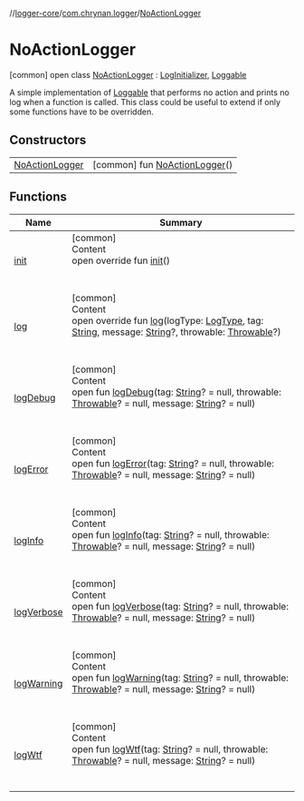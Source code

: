 //[logger-core](../../../index.md)/[com.chrynan.logger](../index.md)/[NoActionLogger](index.md)



# NoActionLogger  
 [common] open class [NoActionLogger](index.md) : [LogInitializer](../-log-initializer/index.md), [Loggable](../-loggable/index.md)

A simple implementation of [Loggable](../-loggable/index.md) that performs no action and prints no log when a function is called. This class could be useful to extend if only some functions have to be overridden.

   


## Constructors  
  
| | |
|---|---|
| <a name="com.chrynan.logger/NoActionLogger/NoActionLogger/#/PointingToDeclaration/"></a>[NoActionLogger](-no-action-logger.md)| <a name="com.chrynan.logger/NoActionLogger/NoActionLogger/#/PointingToDeclaration/"></a> [common] fun [NoActionLogger](-no-action-logger.md)()   <br>|


## Functions  
  
|  Name |  Summary | 
|---|---|
| <a name="com.chrynan.logger/NoActionLogger/init/#/PointingToDeclaration/"></a>[init](init.md)| <a name="com.chrynan.logger/NoActionLogger/init/#/PointingToDeclaration/"></a>[common]  <br>Content  <br>open override fun [init](init.md)()  <br><br><br>|
| <a name="com.chrynan.logger/NoActionLogger/log/#com.chrynan.logger.LogType#kotlin.String#kotlin.String?#kotlin.Throwable?/PointingToDeclaration/"></a>[log](log.md)| <a name="com.chrynan.logger/NoActionLogger/log/#com.chrynan.logger.LogType#kotlin.String#kotlin.String?#kotlin.Throwable?/PointingToDeclaration/"></a>[common]  <br>Content  <br>open override fun [log](log.md)(logType: [LogType](../-log-type/index.md), tag: [String](https://kotlinlang.org/api/latest/jvm/stdlib/kotlin/-string/index.html), message: [String](https://kotlinlang.org/api/latest/jvm/stdlib/kotlin/-string/index.html)?, throwable: [Throwable](https://kotlinlang.org/api/latest/jvm/stdlib/kotlin/-throwable/index.html)?)  <br><br><br>|
| <a name="com.chrynan.logger/Loggable/logDebug/#kotlin.String?#kotlin.Throwable?#kotlin.String?/PointingToDeclaration/"></a>[logDebug](../-loggable/log-debug.md)| <a name="com.chrynan.logger/Loggable/logDebug/#kotlin.String?#kotlin.Throwable?#kotlin.String?/PointingToDeclaration/"></a>[common]  <br>Content  <br>open fun [logDebug](../-loggable/log-debug.md)(tag: [String](https://kotlinlang.org/api/latest/jvm/stdlib/kotlin/-string/index.html)? = null, throwable: [Throwable](https://kotlinlang.org/api/latest/jvm/stdlib/kotlin/-throwable/index.html)? = null, message: [String](https://kotlinlang.org/api/latest/jvm/stdlib/kotlin/-string/index.html)? = null)  <br><br><br>|
| <a name="com.chrynan.logger/Loggable/logError/#kotlin.String?#kotlin.Throwable?#kotlin.String?/PointingToDeclaration/"></a>[logError](../-loggable/log-error.md)| <a name="com.chrynan.logger/Loggable/logError/#kotlin.String?#kotlin.Throwable?#kotlin.String?/PointingToDeclaration/"></a>[common]  <br>Content  <br>open fun [logError](../-loggable/log-error.md)(tag: [String](https://kotlinlang.org/api/latest/jvm/stdlib/kotlin/-string/index.html)? = null, throwable: [Throwable](https://kotlinlang.org/api/latest/jvm/stdlib/kotlin/-throwable/index.html)? = null, message: [String](https://kotlinlang.org/api/latest/jvm/stdlib/kotlin/-string/index.html)? = null)  <br><br><br>|
| <a name="com.chrynan.logger/Loggable/logInfo/#kotlin.String?#kotlin.Throwable?#kotlin.String?/PointingToDeclaration/"></a>[logInfo](../-loggable/log-info.md)| <a name="com.chrynan.logger/Loggable/logInfo/#kotlin.String?#kotlin.Throwable?#kotlin.String?/PointingToDeclaration/"></a>[common]  <br>Content  <br>open fun [logInfo](../-loggable/log-info.md)(tag: [String](https://kotlinlang.org/api/latest/jvm/stdlib/kotlin/-string/index.html)? = null, throwable: [Throwable](https://kotlinlang.org/api/latest/jvm/stdlib/kotlin/-throwable/index.html)? = null, message: [String](https://kotlinlang.org/api/latest/jvm/stdlib/kotlin/-string/index.html)? = null)  <br><br><br>|
| <a name="com.chrynan.logger/Loggable/logVerbose/#kotlin.String?#kotlin.Throwable?#kotlin.String?/PointingToDeclaration/"></a>[logVerbose](../-loggable/log-verbose.md)| <a name="com.chrynan.logger/Loggable/logVerbose/#kotlin.String?#kotlin.Throwable?#kotlin.String?/PointingToDeclaration/"></a>[common]  <br>Content  <br>open fun [logVerbose](../-loggable/log-verbose.md)(tag: [String](https://kotlinlang.org/api/latest/jvm/stdlib/kotlin/-string/index.html)? = null, throwable: [Throwable](https://kotlinlang.org/api/latest/jvm/stdlib/kotlin/-throwable/index.html)? = null, message: [String](https://kotlinlang.org/api/latest/jvm/stdlib/kotlin/-string/index.html)? = null)  <br><br><br>|
| <a name="com.chrynan.logger/Loggable/logWarning/#kotlin.String?#kotlin.Throwable?#kotlin.String?/PointingToDeclaration/"></a>[logWarning](../-loggable/log-warning.md)| <a name="com.chrynan.logger/Loggable/logWarning/#kotlin.String?#kotlin.Throwable?#kotlin.String?/PointingToDeclaration/"></a>[common]  <br>Content  <br>open fun [logWarning](../-loggable/log-warning.md)(tag: [String](https://kotlinlang.org/api/latest/jvm/stdlib/kotlin/-string/index.html)? = null, throwable: [Throwable](https://kotlinlang.org/api/latest/jvm/stdlib/kotlin/-throwable/index.html)? = null, message: [String](https://kotlinlang.org/api/latest/jvm/stdlib/kotlin/-string/index.html)? = null)  <br><br><br>|
| <a name="com.chrynan.logger/Loggable/logWtf/#kotlin.String?#kotlin.Throwable?#kotlin.String?/PointingToDeclaration/"></a>[logWtf](../-loggable/log-wtf.md)| <a name="com.chrynan.logger/Loggable/logWtf/#kotlin.String?#kotlin.Throwable?#kotlin.String?/PointingToDeclaration/"></a>[common]  <br>Content  <br>open fun [logWtf](../-loggable/log-wtf.md)(tag: [String](https://kotlinlang.org/api/latest/jvm/stdlib/kotlin/-string/index.html)? = null, throwable: [Throwable](https://kotlinlang.org/api/latest/jvm/stdlib/kotlin/-throwable/index.html)? = null, message: [String](https://kotlinlang.org/api/latest/jvm/stdlib/kotlin/-string/index.html)? = null)  <br><br><br>|

